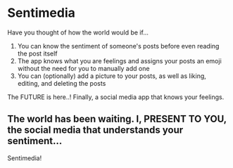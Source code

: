 <h1> Sentimedia </h1>

Have you thought of how the world would be if...
1. You can know the sentiment of someone's posts before even reading the post itself
2. The app knows what you are feelings and assigns your posts an emoji without the need for you to manually add one
3. You can (optionally) add a picture to your posts, as well as liking, editing, and deleting the posts

The FUTURE is here..! Finally, a social media app that knows your feelings. 

<h2> The world has been waiting. I, PRESENT TO YOU, the social media that understands your sentiment... </h2>

Sentimedia!



